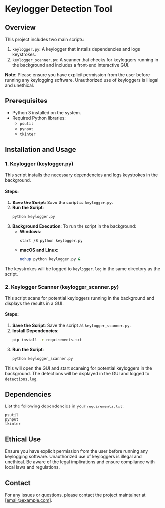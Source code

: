 # Keylogger Detection Tool

## Overview
This project includes two main scripts:
1. `keylogger.py`: A keylogger that installs dependencies and logs keystrokes.
2. `keylogger_scanner.py`: A scanner that checks for keyloggers running in the background and includes a front-end interactive GUI.

**Note**: Please ensure you have explicit permission from the user before running any keylogging software. Unauthorized use of keyloggers is illegal and unethical.

## Prerequisites
- Python 3 installed on the system.
- Required Python libraries:
  - `psutil`
  - `pynput`
  - `tkinter`

## Installation and Usage

### 1. Keylogger (keylogger.py)
This script installs the necessary dependencies and logs keystrokes in the background.

#### Steps:
1. **Save the Script**: Save the script as `keylogger.py`.
2. **Run the Script**:
   ```sh
   python keylogger.py
   ```
3. **Background Execution**: To run the script in the background:
   - **Windows**:
     ```sh
     start /B python keylogger.py
     ```
   - **macOS and Linux**:
     ```sh
     nohup python keylogger.py &
     ```

The keystrokes will be logged to `keylogger.log` in the same directory as the script.

### 2. Keylogger Scanner (keylogger_scanner.py)
This script scans for potential keyloggers running in the background and displays the results in a GUI.

#### Steps:
1. **Save the Script**: Save the script as `keylogger_scanner.py`.
2. **Install Dependencies**:
   ```sh
   pip install -r requirements.txt
   ```
3. **Run the Script**:
   ```sh
   python keylogger_scanner.py
   ```

This will open the GUI and start scanning for potential keyloggers in the background. The detections will be displayed in the GUI and logged to `detections.log`.

## Dependencies
List the following dependencies in your `requirements.txt`:
```text
psutil
pynput
tkinter
```

## Ethical Use
Ensure you have explicit permission from the user before running any keylogging software. Unauthorized use of keyloggers is illegal and unethical. Be aware of the legal implications and ensure compliance with local laws and regulations.

## Contact
For any issues or questions, please contact the project maintainer at [email@example.com].
```
